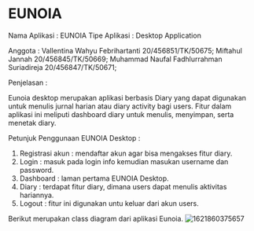 # EUNOIA

Nama Aplikasi	: EUNOIA
Tipe Aplikasi	: Desktop Application

Anggota :
Vallentina Wahyu Febrihartanti			      20/456851/TK/50675;
Miftahul Jannah 				                  20/456845/TK/50669;
Muhammad Naufal Fadhlurrahman Suriadireja	20/456847/TK/50671;

Penjelasan :

Eunoia desktop merupakan aplikasi berbasis Diary yang dapat digunakan untuk menulis jurnal 
harian atau diary activity bagi users. Fitur dalam aplikasi ini meliputi dashboard diary untuk
menulis, menyimpan, serta menetak diary.

Petunjuk Penggunaan EUNOIA Desktop :

1. Registrasi akun	: mendaftar akun agar bisa mengakses fitur diary.
2. Login		: masuk pada login info kemudian masukan username dan password.		
3. Dashboard		: laman pertama EUNOIA Desktop.
4. Diary		: terdapat fitur diary, dimana users dapat menulis aktivitas hariannya.
5. Logout		: fitur ini digunakan untu keluar dari akun users.

Berikut merupakan class diagram dari aplikasi Eunoia.
![1621860375657](https://user-images.githubusercontent.com/79146280/119353681-c3904500-bcd5-11eb-8ea1-53fa5e7c1537.jpg)
